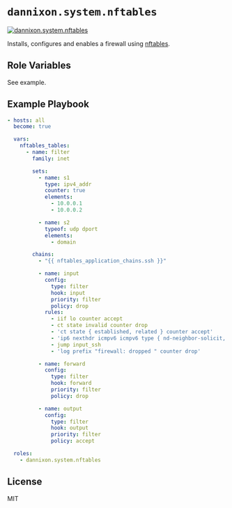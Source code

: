 # `dannixon.system.nftables`

[![dannixon.system.nftables](https://github.com/DanNixon/ansible-system/actions/workflows/nftables.yml/badge.svg?branch=main)](https://github.com/DanNixon/ansible-system/actions/workflows/nftables.yml)

Installs, configures and enables a firewall using [nftables](https://www.nftables.org/).

## Role Variables

See example.

## Example Playbook

```yaml
- hosts: all
  become: true

  vars:
    nftables_tables:
      - name: filter
        family: inet

        sets:
          - name: s1
            type: ipv4_addr
            counter: true
            elements:
              - 10.0.0.1
              - 10.0.0.2

          - name: s2
            typeof: udp dport
            elements:
              - domain

        chains:
          - "{{ nftables_application_chains.ssh }}"

          - name: input
            config:
              type: filter
              hook: input
              priority: filter
              policy: drop
            rules:
              - iif lo counter accept
              - ct state invalid counter drop
              - 'ct state { established, related } counter accept'
              - 'ip6 nexthdr icmpv6 icmpv6 type { nd-neighbor-solicit, echo-request, nd-router-advert, nd-neighbor-advert } counter accept'
              - jump input_ssh
              - 'log prefix "firewall: dropped " counter drop'

          - name: forward
            config:
              type: filter
              hook: forward
              priority: filter
              policy: drop

          - name: output
            config:
              type: filter
              hook: output
              priority: filter
              policy: accept

  roles:
    - dannixon.system.nftables
```

## License

MIT
